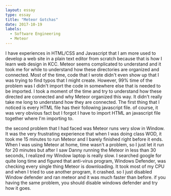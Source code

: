```yaml
---
layout: essay
type: essay
title: "Meteor Gotchas"
date: 2017-10-19
labels:
  - Software Engineering
  - Meteor
---
```



  I have experiences in HTML/CSS and Javascript that I am more used to develop a web site in a plain text editor from scratch because that is how I learn web design in KCC. Meteor seems complicated to understand and it took me for while to understand how these directories are organized and connected. Most of the time, code that I wrote didn't even show up that I was trying to find typos that I might create. However, 99% time of the problem was I didn't import the code in somewhere else that is needed to be imported. I took a moment of the time and try to understand how these directed are connected and why Meteor organized this way. It didn't really take me long to understand how they are connected. The first thing that I noticed is every HTML file has their following javascript file. of course, it was very obvious fact but I forgot I have to import HTML an javascript file together where I'm importing to. 
  
  the second problem that I had faced was Meteor runs very slow in Window. It was the very frustrating experience that when I was doing class WOD, it took me 15 minutes to run Meteor and I barely finished right before it ends. When I was using Meteor at home, time wasn't a problem, so I just let it run for 20 minutes but after I saw Danny running the Meteor in less than 30 seconds, I realized my Window laptop is really slow. I searched google for quite long time and figured that anti-virus program, Windows Defender, was checking every single thing Meteor is downloading. It took most of my CPU and when I tried to use another program, it crashed. so I just disabled Window defender and ran meteor and it was much faster than before. if you having the same problem, you should disable windows defender and try how it goes. 
